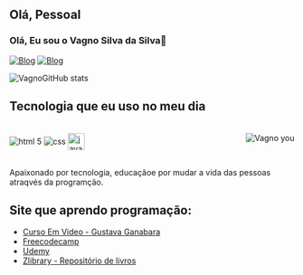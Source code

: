## Olá, Pessoal


### Olá, Eu sou o Vagno Silva da Silva👋

[![Blog](https://img.shields.io/badge/Facebook-1877F2?style=for-the-badge&logo=facebook&logoColor=white)](https://www.facebook.com/)
[![Blog](https://img.shields.io/badge/LinkedIn-0077B5?style=for-the-badge&logo=linkedin&logoColor=white)](https://www.linkedin.com/feed/?trk=homepage-basic_google-one-tap-submit)


![VagnoGitHub stats](https://github-readme-stats.vercel.app/api?username=slva643&show_icons=true&theme=merko)


## Tecnologia que eu uso no meu dia
<div style="diplay: inline_block"><br/>
    <img align="center"  alt="html 5" src="https://img.shields.io/badge/HTML5-E34F26?style=for-the-badge&logo=html5&logoColor=white")>
     <img align="center" alt="css" src="https://img.shields.io/badge/CSS3-1572B6?style=for-the-badge&logo=css3&logoColor=white">
      <img align="center" height="30" alt="javaScript" src="https://img.shields.io/badge/JavaScript-F7DF1E?style=for-the-badge&logo=javascript&logoColor=black">
      <img align="right" alt="Vagno you" src="https://th.bing.com/th/id/R.ccdb2c4699dc225376659f74baeb6713?rik=%2bUolvFe2HWezgA&riu=http%3a%2f%2fclubedosgeeks.com.br%2fwp-content%2fuploads%2f2016%2f01%2ffuncionou.gif&ehk=6l7zo5MRp48LpkrfJOu40oFkJRrJCsZVEaW4IbmpDB4%3d&risl=&pid=ImgRaw&r=0">
</div><br/>

Apaixonado por tecnologia, educaçãoe por mudar a vida das pessoas atraqvés da programção.

## Site que aprendo programação:
- [Curso Em Video - Gustava Ganabara ](https://www.cursoemvideo.com/cursos/)<br/>
- [Freecodecamp](https://www.freecodecamp.org/)<br/>
- [Udemy](https://www.udemy.com/)<br/>
- [Zlibrary - Repositório de livros](https://pt.b-ok.lat)<br/>



